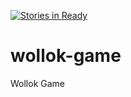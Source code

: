 [![Stories in Ready](https://badge.waffle.io/ProyectoFinal2015/wollok-game.png?label=ready&title=Ready)](https://waffle.io/ProyectoFinal2015/wollok-game)
# wollok-game
Wollok Game
